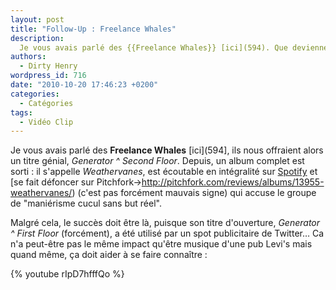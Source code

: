 ```yaml
---
layout: post
title: "Follow-Up : Freelance Whales"
description:
  Je vous avais parlé des {{Freelance Whales}} [ici](594). Que deviennent-ils ?
authors:
  - Dirty Henry
wordpress_id: 716
date: "2010-10-20 17:46:23 +0200"
categories:
  - Catégories
tags:
  - Vidéo Clip
---
```


Je vous avais parlé des **Freelance Whales** [ici](594], ils nous offraient
alors un titre génial, _Generator ^ Second Floor_. Depuis, un album complet est
sorti : il s'appelle _Weathervanes_, est écoutable en intégralité sur
[Spotify](http://open.spotify.com/album/4XYtSHEBqUnYbxJ5q3pCze) et [se fait
défoncer sur Pitchfork->http://pitchfork.com/reviews/albums/13955-weathervanes/)
(c'est pas forcément mauvais signe) qui accuse le groupe de "maniérisme cucul
sans but réel".

Malgré cela, le succès doit être là, puisque son titre d'ouverture, _Generator ^
First Floor_ (forcément), a été utilisé par un spot publicitaire de Twitter… Ca
n'a peut-être pas le même impact qu'être musique d'une pub Levi's mais quand
même, ça doit aider à se faire connaître :

{% youtube rIpD7hfffQo %}
